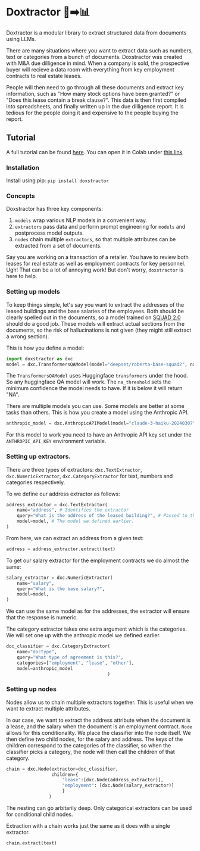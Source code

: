 # Doxtractor 📄➡️📊 

Doxtractor is a modular library to extract structured data from documents using LLMs.

There are many situations where you want to extract data such as numbers, text or categories from a bunch of documents. Doxstractor was created with M&A due dilligence in mind. When a company is sold, the prospective buyer will recieve a data room with everything from key employment contracts to real estate leases. 

People will then need to go through all these documents and extract key information, such as "How many stock options have been granted?" or "Does this lease contain a break clause?". This data is then first compiled into spreadsheets, and finally written up in the due dilligence report. It is tedious for the people doing it and expensive to the people buying the report.

## Tutorial
A full tutorial can be found [here](https://github.com/JannesKlaas/doxstractor/blob/main/tutorial_notebooks/tutorial.ipynb).
You can open it in Colab under [this link](https://colab.research.google.com/github/JannesKlaas/doxstractor/blob/main/tutorial_notebooks/tutorial.ipynb)


### Installation
Install using pip:
`pip install doxstractor`

### Concepts

Doxstractor has three key components: 

1. `models` wrap various NLP models in a convenient way.
2. `extractors` pass data and perform prompt engineering for `models` and postprocess model outputs.
3. `nodes` chain multiple `extractors`, so that multiple attributes can be extracted from a set of documents.

Say you are working on a transaction of a retailer. You have to review both leases for real estate as well as employment contracts for key personnel. Ugh! That can be a lot of annoying work! But don't worry, `doxstractor` is here to help.

### Setting up models

To keep things simple, let's say you want to extract the addresses of the leased buildings and the base salaries of the employees. Both should be clearly spelled out in the documents, so a model trained on [SQUAD 2.0](https://rajpurkar.github.io/SQuAD-explorer/) should do a good job. These models will extract actual sections from the documents, so the risk of hallucinations is not given (they might still extract a wrong section).


This is how you define a model:
```python
import doxstractor as dxc
model = dxc.TransformersQAModel(model="deepset/roberta-base-squad2", na_threshold = 0.2)
```

The `TransformersQAModel` uses Huggingface `transformers` under the hood. So any huggingface QA model will work. The `na_threshold` sets the minimum confidence the model needs to have. If it is below it will return "NA".

There are multiple models you can use. Some models are better at some tasks than others.
This is how you create a model using the Anthropic API.
```python
anthropic_model = dxc.AnthropicAPIModel(model="claude-3-haiku-20240307")
```
For this model to work you need to have an Anthropic API key set under the `ANTHROPIC_API_KEY` environment variable.

### Setting up extractors.
There are three types of extractors: `dxc.TextExtractor`, `dxc.NumericExtractor`, `dxc.CategoryExtractor` for text, numbers and categories respectively.

To we define our address extractor as follows:
```python
address_extractor = dxc.TextExtractor(
    name="address", # Identifies the extractor
    query="What is the address of the leased building?", # Passed to the model
    model=model, # The model we defined earlier.
)
```

From here, we can extract an address from a given text:
```python
address = address_extractor.extract(text)
```

To get our salary extractor for the employment contracts we do almost the same:
```python
salary_extractor = dxc.NumericExtractor(
    name="salary", 
    query="What is the base salary?", 
    model=model, 
)
```

We can use the same model as for the addresses, the extractor will ensure that the response is numeric.

The category extractor takes one extra argument which is the categories. We will set one up with the anthropic model we defined earlier.
```python
doc_classifier = dxc.CategoryExtractor(
    name="doctype", 
    query="What type of agreement is this?", 
    categories=["employment", "lease", "other"],
    model=anthropic_model
                                      )
```


### Setting up nodes
Nodes allow us to chain multiple extractors together. This is useful when we want to extract multiple attributes.

In our case, we want to extract the address attribute when the document is a lease, and the salary when the document is an employment contract. `Node` allows for this conditionality. We place the classifier into the node itself. We then define two child nodes, for the salary and address. The keys of the children correspond to the categories of the classifier, so when the classifier picks a category, the node will then call the children of that category.

```python
chain = dxc.Node(extractor=doc_classifier, 
                 children={
                     "lease":[dxc.Node(address_extractor)], 
                     "employment": [dxc.Node(salary_extractor)]
                     }
                )
```

The nesting can go arbitarily deep. Only categorical extractors can be used for conditional child nodes.

Extraction with a chain works just the same as it does with a single extractor.
```python
chain.extract(text)
```